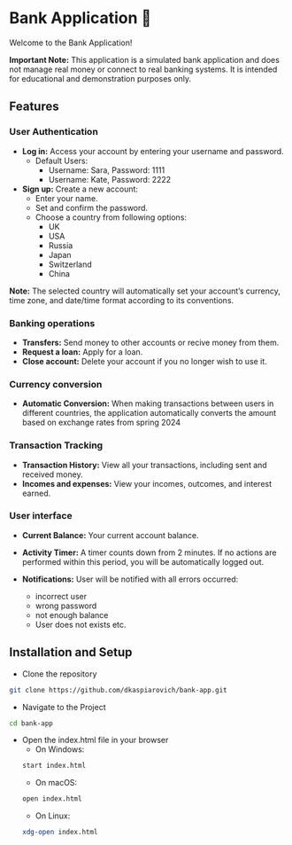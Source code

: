 # Bank Application 💸

Welcome to the Bank Application!

**Important Note:** This application is a simulated bank application and does not manage real money or connect to real banking systems. It is intended for educational and demonstration purposes only.

## Features

### User Authentication

- **Log in:** Access your account by entering your username and password.
  - Default Users:
    - Username: Sara, Password: 1111
    - Username: Kate, Password: 2222
- **Sign up:** Create a new account:
  - Enter your name.
  -  Set and confirm the password.
  -  Choose a country from following options:
       - UK
       - USA
       - Russia
       - Japan
       - Switzerland
       - China

**Note:** The selected country will automatically set your account’s currency, time zone, and date/time format according to its conventions.


### Banking operations
- **Transfers:** Send money to other accounts or recive money from them.
- **Request a loan:** Apply for a loan.
- **Close account:** Delete your account if you no longer wish to use it.

### Currency conversion
- **Automatic Conversion:** When making transactions between users in different countries, the application automatically converts the amount based on exchange rates from spring 2024

### Transaction Tracking
- **Transaction History:** View all your transactions, including sent and received money.
- **Incomes and expenses:** View your incomes, outcomes, and interest earned.

### User interface
- **Current Balance:** Your current account balance.
- **Activity Timer:** A timer counts down from 2 minutes. If no actions are performed within this period, you will be automatically logged out.

- **Notifications:** User will be notified with all errors occurred:
    - incorrect user
    - wrong password
    - not enough balance
    - User does not exists etc.

## Installation and Setup

- Clone the repository
```bash
git clone https://github.com/dkaspiarovich/bank-app.git
```

- Navigate to the Project
```bash
cd bank-app
```

- Open the index.html file in your browser
  - On Windows:
  ```bash
  start index.html
  ```
  - On macOS:
  ```bash
  open index.html
  ```
  - On Linux:
  ```bash
  xdg-open index.html
  ```


